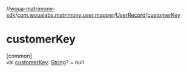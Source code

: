 //[woua-matrimony-sdk](../../../index.md)/[com.woualabs.matrimony.user.mapper](../index.md)/[UserRecord](index.md)/[customerKey](customer-key.md)

# customerKey

[common]\
val [customerKey](customer-key.md): [String](https://kotlinlang.org/api/latest/jvm/stdlib/kotlin/-string/index.html)? = null

